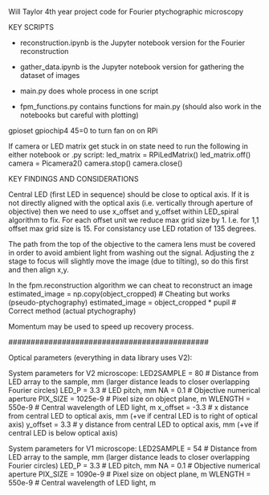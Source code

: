 Will Taylor 4th year project code for Fourier ptychographic microscopy 

KEY SCRIPTS
* reconstruction.ipynb is the Jupyter notebook version for the Fourier reconstruction
* gather_data.ipynb is the Jupyter notebook version for gathering the dataset of images

* main.py does whole process in one script
* fpm_functions.py contains functions for main.py (should also work in the notebooks but careful with plotting)

gpioset gpiochip4 45=0 to turn fan on on RPi

If camera or LED matrix get stuck in on state need to run the following in either notebook or .py script:
led_matrix = RPiLedMatrix()
led_matrix.off()
camera = Picamera2()
camera.stop()
camera.close()

KEY FINDINGS AND CONSIDERATIONS

Central LED (first LED in sequence) should be close to optical axis. If it is not directly aligned with
the optical axis (i.e. vertically through aperture of objective) then we need to use x_offset and y_offset
within LED_spiral algorithm to fix. For each offset unit we reduce max grid size by 1. I.e. for 1,1 offset max grid size is 15.
For consistancy use LED rotation of 135 degrees. 

The path from the top of the objective to the camera lens must be covered in order to avoid ambient light from washing out the signal. 
Adjusting the z stage to focus will slightly move the image (due to tilting), so do this first and then align x,y. 

In the fpm.reconstruction algorithm we can cheat to reconstruct an image
estimated_image = np.copy(object_cropped) # Cheating but works (pseudo-ptychography)
estimated_image = object_cropped * pupil # Correct method (actual ptychography)

Momentum may be used to speed up recovery process.

#############################################

Optical parameters (everything in data library uses V2):

System parameters for V2 microscope:
LED2SAMPLE = 80 # Distance from LED array to the sample, mm (larger distance leads to closer overlapping Fourier circles)
LED_P = 3.3 # LED pitch, mm
NA = 0.1 # Objective numerical aperture
PIX_SIZE = 1025e-9 # Pixel size on object plane, m
WLENGTH = 550e-9 # Central wavelength of LED light, m
x_offset = -3.3 # x distance from central LED to optical axis, mm (+ve if central LED is to right of optical axis)
y_offset = 3.3 # y distance from central LED to optical axis, mm (+ve if central LED is below optical axis)

System parameters for V1 microscope:
LED2SAMPLE = 54 # Distance from LED array to the sample, mm (larger distance leads to closer overlapping Fourier circles)
LED_P = 3.3 # LED pitch, mm
NA = 0.1 # Objective numerical aperture
PIX_SIZE = 1090e-9 # Pixel size on object plane, m
WLENGTH = 550e-9 # Central wavelength of LED light, m
